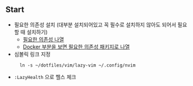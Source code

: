 ## Start

- 필요한 의존성 설치 (대부분 설치되어있고 꼭 필수로 설치하지 않아도 되어서 필요할 때 설치하기)
  - [필요한 의존성 나열](https://www.lazyvim.org/#%EF%B8%8F-requirements)
  - [Docker 부분을 보면 필요한 의존성 패키지로 나열](https://www.lazyvim.org/installation)
- 심볼릭 링크 지정
  ```shell
    ln -s ~/dotfiles/vim/lazy-vim ~/.config/nvim
  ```
- `:LazyHealth` 으로 헬스 체크
